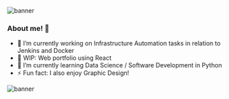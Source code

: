 ![banner](https://github.com/kg980/kg980/assets/60136682/0a43bced-c6f2-436d-9d9a-3c8e453947dc)
### About me! 👋
- 🔭 I’m currently working on Infrastructure Automation tasks in relation to Jenkins and Docker
- 🔭 WIP: Web portfolio using React
- 🌱 I’m currently learning Data Science / Software Development in Python
- ⚡ Fun fact: I also enjoy Graphic Design!

![banner](https://github.com/kg980/kg980/assets/60136682/b9510810-b5dd-4489-a75f-e258d350e30e)

<!--
**kg980/kg980** is a ✨ _special_ ✨ repository because its `README.md` (this file) appears on your GitHub profile.

Here are some ideas to get you started:

- 🔭 I’m currently working on ...
- 🌱 I’m currently learning ...
- 👯 I’m looking to collaborate on ...
- 🤔 I’m looking for help with ...
- 💬 Ask me about ...
- 📫 How to reach me: ...
- 😄 Pronouns: ...
- ⚡ Fun fact: ...
-->
